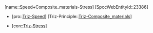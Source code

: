﻿---
type: TrizContradiction
aliases:
- Speed+Composite_materials-Stress
license: CC BY-SA 4.0
copyright: https://github.com/SpocWeb
IsDeleted: false
IsReadOnly: false
Confidential: public
tags: 
- Triz/Contradiction
---
[name::Speed+Composite_materials-Stress]
[SpocWebEntityId::23386]
+ [pro::[Triz-Speed](tech/Triz/Parameter/Triz-Speed.md)]
[Triz-Principle::[Triz-Composite_materials](tech/Triz/Principle/Triz-Composite_materials.md)]
- [con::[Triz-Stress](tech/Triz/Parameter/Triz-Stress.md)]

